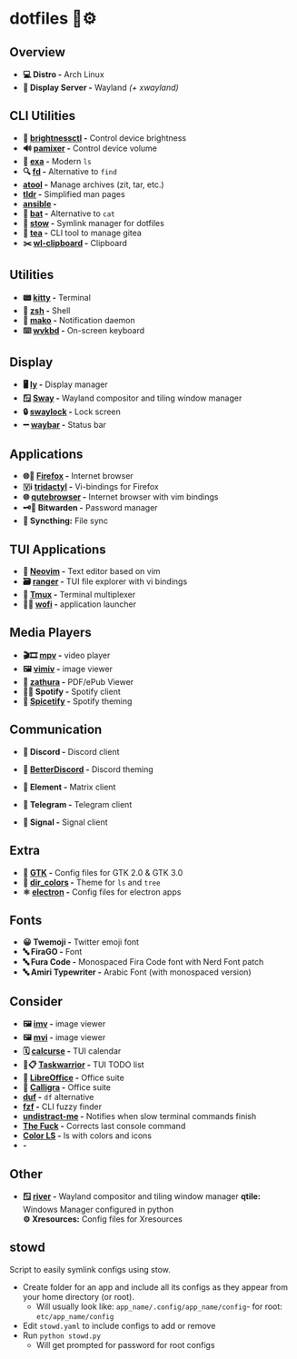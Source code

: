# dotfiles 🔧⚙️

## Overview
- **💻 Distro -** Arch Linux
- **🔳 Display Server -** Wayland *(+ xwayland)*

## CLI Utilities
- **🔆 [brightnessctl](brightnessctl/README.md) -** Control device brightness
- **🔊 [pamixer](pamixer/README.md) -** Control device volume
- **📁 [exa](exa/README.md) -** Modern `ls`
- **🔍 [fd](fd/README.md) -** Alternative to `find`
- **[atool](atool/README.md) -** Manage archives (zit, tar, etc.)
- **[tldr](tldr/README.md) -** Simplified man pages
- **[ansible](ansible/README.md) -** 
- **📄 [bat](bat/README.md) -** Alternative to `cat`
- **🔗 [stow](stow/README.md) -** Symlink manager for dotfiles
- **🔗 [tea](tea/README.md) -** CLI tool to manage gitea
- **✂️ [wl-clipboard](wl-clipboard/README.md) -** Clipboard

## Utilities
- **📟 [kitty](kitty/README.md) -** Terminal
- **🐚 [zsh](zsh/README.md) -** Shell
- **🔔 [mako](mako/README.md) -** Notification daemon
- **⌨️ [wvkbd](wvkbd/README.md) -** On-screen keyboard

## Display
- **🖥 [ly](ly/README.md) -** Display manager
- **🪟 [Sway](sway/README.md) -** Wayland compositor and tiling window manager
- **🔒 [swaylock](swaylock/README.md) -** Lock screen
- **➖ [waybar](waybar/README.md) -** Status bar

## Applications
- **🌐🦊 [Firefox](firefox/README.md) -** Internet browser
- **🇻ℹ️ [tridactyl](tridactyl/README.md) -** Vi-bindings for Firefox
- **🌐 [qutebrowser](qutebrowser/README.md) -** Internet browser with vim bindings
- **🗝️🔐 Bitwarden -** Password manager
- **🔄 Syncthing:** File sync

## TUI Applications
- **📝 [Neovim](neovim/README.md) -** Text editor based on vim
- **🗃 [ranger](ranger/README.md) -** TUI file explorer with vi bindings
- **🔳 [Tmux](tmux/README.md) -** Terminal multiplexer
- **🔎🚀 [wofi](wofi/README.md) -** application launcher

## Media Players
- **🎬🎞️ [mpv](mpv/README.md) -** video player
- **🖼️ [vimiv](vimiv/README.md) -** image viewer
- **📃 [zathura](zathura/README.md) -** PDF/ePub Viewer
- **🎵🎶 Spotify -** Spotify client
- **🎨 [Spicetify](spicetify/README.md) -** Spotify theming

## Communication
- **💬 Discord -** Discord client
- **🎨 [BetterDiscord](betterdiscord/README.md) -** Discord theming
- **💬 Element -** Matrix client
- **💬 Telegram -** Telegram client

- **💬 Signal -** Signal client
## Extra
- **🎨 [GTK](gtk/README.md) -** Config files for GTK 2.0 & GTK 3.0
- **🎨 [dir_colors](dir_colors/README.md) -** Theme for `ls` and `tree`
- **⚛️ [electron](electron/README.md) -** Config files for electron apps
## Fonts
- **😀 Twemoji -** Twitter emoji font
- **🔤 FiraGO -** Font
- **🔤 Fura Code -** Monospaced Fira Code font with Nerd Font patch
- **🔤 Amiri Typewriter -** Arabic Font (with monospaced version)

## Consider
- **🖼️ [imv](imv/README.md) -** image viewer
- **🖼️ [mvi](mvi/README.md) -** image viewer
- **🗓️ [calcurse](calcurse/README.md) -** TUI calendar
- **📝📋 [Taskwarrior](taskwarrior/README.md) -** TUI TODO list
- **📄 [LibreOffice](https://www.libreoffice.org/) -** Office suite
- **📄 [Calligra](https://www.libreoffice.org/) -** Office suite
- **[duf](https://github.com/muesli/duf) -** `df` alternative
- **[fzf](https://github.com/junegunn/fzf) -** CLI fuzzy finder
- **[undistract-me](https://github.com/jml/undistract-me) -** Notifies when slow terminal commands finish
- **[The Fuck](https://github.com/nvbn/thefuck) -** Corrects last console command
- **[Color LS](https://github.com/athityakumar/colorls) -** ls with colors and icons
- **[]() -** 

## Other
- **🪟 [river](river/README.md) -** Wayland compositor and tiling window manager
**qtile:** Windows Manager configured in python\
**⚙ Xresources:** Config files for Xresources

## stowd
Script to easily symlink configs using stow.
- Create folder for an app and include all its configs as they appear from your home directory (or root).
  - Will usually look like: `app_name/.config/app_name/config`- for root: `etc/app_name/config`
- Edit `stowd.yaml` to include configs to add or remove
- Run `python stowd.py`
  - Will get prompted for password for root configs
